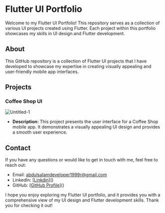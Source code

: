 # Flutter UI Portfolio

Welcome to my Flutter UI Portfolio! This repository serves as a collection of various UI projects created using Flutter. Each project within this portfolio showcases my skills in UI design and Flutter development.

## About

This GitHub repository is a collection of Flutter UI projects that I have developed to showcase my expertise in creating visually appealing and user-friendly mobile app interfaces.

## Projects

### Coffee Shop UI
![Untitled-1](https://github.com/abdulsalamdeveloper1999/ui_portfolio/assets/114761249/03f060a8-870e-4f40-8bf4-ce88cc43ebc2)



- **Description:** This project presents the user interface for a Coffee Shop mobile app. It demonstrates a visually appealing UI design and provides a smooth user experience.


## Contact

If you have any questions or would like to get in touch with me, feel free to reach out:

- Email: abdulsalamdeveloper1999r@gmail.com
- LinkedIn: [[Linkdin](https://www.linkedin.com/in/abdul-salam-432b4a24b?utm_source=share&utm_campaign=share_via&utm_content=profile&utm_medium=ios_app)]()
- GitHub: [[GitHub Profile](https://github.com/abdulsalamdeveloper1999)]()

I hope you enjoy exploring my Flutter UI portfolio, and it provides you with a comprehensive view of my UI design and Flutter development skills. Thank you for checking it out!
